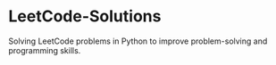 # LeetCode-Solutions

Solving LeetCode problems in Python to improve problem-solving and programming skills.
